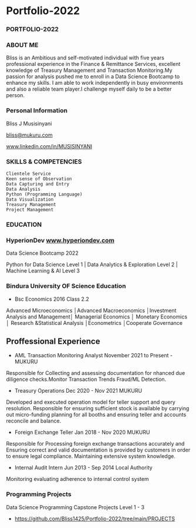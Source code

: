 # Portfolio-2022
### PORTFOLIO-2022

### ABOUT ME

Bliss is an Ambitious and self-motivated individual with five years  professional experience in the Finance & Remittance Services, excellent knowledge of Treasury Management and Transaction Monitoring.My passion for analysis pushed me to enroll  in  a Data Science Bootcamp to enhance my skills. I am able to work independently in busy environments and also a reliable team player.I challenge myself daily to be a better person.

### Personal Information
Bliss J Musisinyani

bliss@mukuru.com

www.linkedin.com/in/MUSISINYANI

### SKILLS & COMPETENCIES

	Clientele Service
	Keen sense of Observation
	Data Capturing and Entry
	Data Analysis
	Python (Programming Language)
	Data Visualization
	Treasury Management
	Project Management
	
### EDUCATION

### HyperionDev     www.hyperiondev.com

Data Science Bootcamp 2022
 
Python for Data Science Level 1 | Data Analytics & Exploration Level 2 | Machine Learning & AI Level 3


###  Bindura University OF Science Education
* Bsc Economics 2016
	Class 2.2
 
 Advanced Microeconomics │Advanced Macroeconomics │Investment 
Analysis and Management│ Managerial Economics │ Monetary 
Economics │ Research &Statistical Analysis │Econometrics
│Cooperate Governance
 
 
 ## Proffessional Experience
 
*  AML Transaction Monitoring Analyst November 2021 to Present -MUKURU
 
Responsible for Collecting and assessing documentation for nhanced due diligence checks.Monitor Transaction Trends  Fraud/ML Detection.

* Treasury Operations Dec 2020 - Nov 2021 MUKURU

Developed and executed operation model for teller support
and query resolution. Responsible for ensuring sufficient
stock is available by carrying out micro-funding planning for
all booths and ensuring teller and accounts reconcile and
balance.

* Foreign Exchange Teller Jan 2018 - Nov 2020 MUKURU

Responsible for Processing foreign exchange transactions
accurately and Ensuring correct and valid documentation is
provided by customers in order to ensure legal compliance.
Maintaining extensive system knowledge.

* Internal Audit Intern Jun 2013 - Sep 2014 Local Authority

Monitoring evaluating adherence to internal control system

### Programming Projects

Data Science Programming Capstone Projects Level 1 - 3

- https://github.com/Bliss1425/Portfolio-2022/tree/main/PROJECTS
